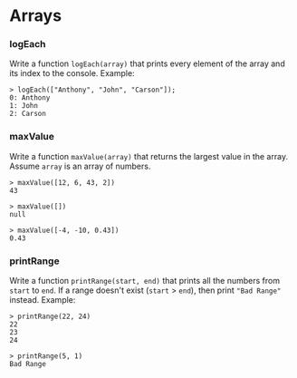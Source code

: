 # Arrays

### logEach

Write a function `logEach(array)` that prints every element of the array and its
index to the console. Example:

```
> logEach(["Anthony", "John", "Carson"]);
0: Anthony
1: John
2: Carson
```

### maxValue

Write a function `maxValue(array)` that returns the largest value in the array.
Assume `array` is an array of numbers.

```
> maxValue([12, 6, 43, 2])
43

> maxValue([])
null

> maxValue([-4, -10, 0.43])
0.43
```

### printRange

Write a function `printRange(start, end)` that prints all the numbers from
`start` to `end`. If a range doesn't exist (`start` > `end`), then print
`"Bad Range"` instead. Example:

```
> printRange(22, 24)
22
23
24

> printRange(5, 1)
Bad Range
```
